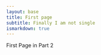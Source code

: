 ```yaml
---
layout: base
title: First page
subtitle: Finally I am not single
ismarkdown: true
---
```

First Page in Part 2

